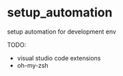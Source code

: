 # setup_automation
setup automation for development env

TODO:
* visual studio code extensions
* oh-my-zsh
